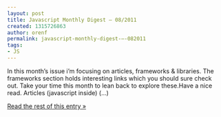 ```yaml
---
layout: post
title: Javascript Monthly Digest – 08/2011
created: 1315726863
author: orenf
permalink: javascript-monthly-digest-–-082011
tags:
- JS
---
```

In this month’s issue i’m focusing on articles, frameworks & libraries. The frameworks section holds interesting links which you should sure check out. Take your time this month to lean back to explore these.Have a nice read. Articles (javascript inside) (…)</p><p><a href="http://orizens.com/wp/topics/javascript-monthly-digest-082011/">Read the rest of this entry »</a></p>
